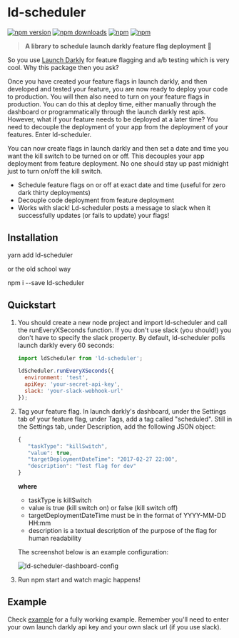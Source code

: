# ld-scheduler

[![npm version](https://img.shields.io/npm/v/ld-scheduler.svg?style=flat-square)](https://www.npmjs.com/package/ld-scheduler) [![npm downloads](https://img.shields.io/npm/dm/ld-scheduler.svg?style=flat-square)](https://www.npmjs.com/package/ld-scheduler) [![npm](https://img.shields.io/npm/dt/ld-scheduler.svg?style=flat-square)](https://www.npmjs.com/package/ld-scheduler) [![npm](https://img.shields.io/npm/l/ld-scheduler.svg?style=flat-square)](https://www.npmjs.com/package/ld-scheduler) 

> **A library to schedule launch darkly feature flag deployment** :clap:

So you use [Launch Darkly](https://launchdarkly.com/faq.html) for feature flagging and a/b testing which is very cool. Why this package then you ask?

Once you have created your feature flags in launch darkly, and then developed and tested your feature, you are now ready to deploy your code to production.
You will then also need to turn on your feature flags in production. You can do this at deploy time, either manually through the dashboard or programmatically 
through the launch darkly rest apis. However, what if your feature needs to be deployed at a later time? You need to decouple the deployment 
of your app from the deployment of your features. Enter ld-scheduler.

You can now create flags in launch darkly and then set a date and time you want the kill switch to be turned on or off. This decouples your app deployment
from feature deployment. No one should stay up past midnight just to turn on/off the kill switch.

 * Schedule feature flags on or off at exact date and time (useful for zero dark thirty deployments)  
 * Decouple code deployment from feature deployment
 * Works with slack! Ld-scheduler posts a message to slack when it successfully updates (or fails to update) your flags!

## Installation

yarn add ld-scheduler

or the old school way

npm i --save ld-scheduler

## Quickstart

1. You should create a new node project and import ld-scheduler and call the runEveryXSeconds function.
If you don't use slack (you should!) you don't have to specify the slack property. By default, ld-scheduler
polls launch darkly every 60 seconds:

    ```javascript
    import ldScheduler from 'ld-scheduler';
    
    ldScheduler.runEveryXSeconds({
      environment: 'test',
      apiKey: 'your-secret-api-key',
      slack: 'your-slack-webhook-url'
    });
    ```

2. Tag your feature flag. In launch darkly's dashboard, under the Settings tab of your feature flag, under Tags, add a tag called "scheduled". Still in the Settings tab, under Description, add the following JSON object:

    ```javascript
    {
       "taskType": "killSwitch",
       "value": true,
       "targetDeploymentDateTime": "2017-02-27 22:00",
       "description": "Test flag for dev"
    }
    ``` 
    **where**
    
     * taskType is killSwitch
     * value is true (kill switch on) or false (kill switch off)
     * targetDeploymentDateTime must be in the format of YYYY-MM-DD HH:mm
     * description is a textual description of the purpose of the flag for human readability

    The screenshot below is an example configuration:
  
    ![ld-scheduler-dashboard-config](https://cloud.githubusercontent.com/assets/1593077/23578470/d558a13e-012b-11e7-88ff-0fefb2b20892.png)

3. Run npm start and watch magic happens!

## Example
Check [example](https://github.com/yusinto/ld-scheduler/tree/master/example) for a fully working example. Remember you'll need to enter your own launch darkly api key and your own slack url (if you use slack).

